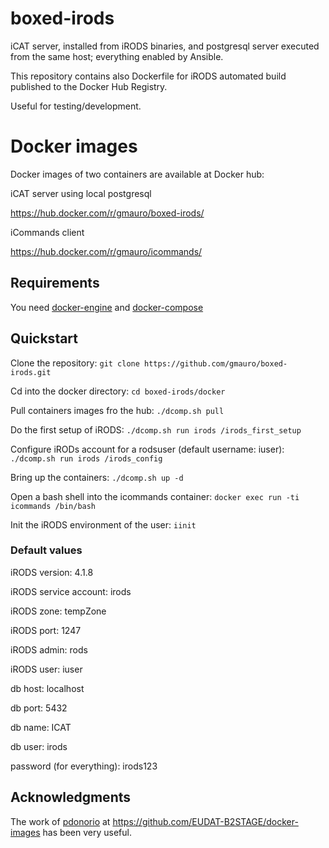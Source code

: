 boxed-irods
==============

iCAT server, installed from iRODS binaries, and postgresql server executed from
 the same host; everything enabled by Ansible.

This repository contains also Dockerfile for iRODS automated
build published to the Docker Hub Registry.

Useful for testing/development.

# Docker images

Docker images of two containers are available at Docker hub:

iCAT server using local postgresql

https://hub.docker.com/r/gmauro/boxed-irods/

iCommands client

https://hub.docker.com/r/gmauro/icommands/

## Requirements

You need [docker-engine](https://docs.docker.com/engine/installation/) and
[docker-compose](https://docs.docker.com/compose/install/)

## Quickstart

Clone the repository: `git clone https://github.com/gmauro/boxed-irods.git`

Cd into the docker directory: `cd boxed-irods/docker`

Pull containers images fro the hub: `./dcomp.sh pull`

Do the first setup of iRODS: `./dcomp.sh run irods /irods_first_setup`

Configure iRODs account for a rodsuser (default username: iuser): `./dcomp.sh
 run irods /irods_config`

Bring up the containers: `./dcomp.sh up -d`

Open a bash shell into the icommands container: `docker exec run -ti
icommands /bin/bash`

Init the iRODS environment of the user: `iinit`

### Default values

iRODS version: 4.1.8

iRODS service account: irods

iRODS zone: tempZone

iRODS port: 1247

iRODS admin: rods

iRODS user: iuser

db host: localhost

db port: 5432

db name: ICAT

db user: irods

password (for everything): irods123

## Acknowledgments

The work of [pdonorio](https://github.com/pdonorio) at https://github.com/EUDAT-B2STAGE/docker-images has been very useful.
